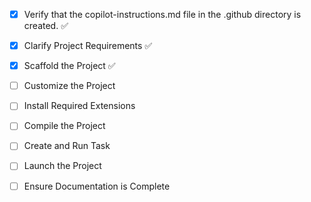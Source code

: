 - [x] Verify that the copilot-instructions.md file in the .github directory is created. ✅

- [x] Clarify Project Requirements ✅
	<!-- Next.js 14 TypeScript project with Vapi.ai voice AI integration and Tailwind CSS -->

- [x] Scaffold the Project ✅
	<!-- Create Next.js project with TypeScript, Tailwind CSS, App Router, and src directory -->

- [ ] Customize the Project
	<!-- Implement voice AI features with Vapi.ai integration and portfolio design -->

- [ ] Install Required Extensions
	<!-- No specific extensions required for Next.js -->

- [ ] Compile the Project
	<!-- Install dependencies and resolve any issues -->

- [ ] Create and Run Task
	<!-- Create development task for Next.js -->

- [ ] Launch the Project
	<!-- Start development server -->

- [ ] Ensure Documentation is Complete
	<!-- Update README.md and clean up instructions -->
